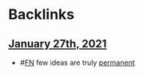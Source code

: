 
# Backlinks
## [January 27th, 2021](<January 27th, 2021.md>)
- #[FN](<FN.md>) few ideas are truly [permanent](<permanent.md>)

